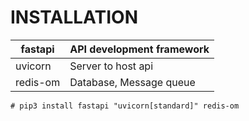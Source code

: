 # INSTALLATION

|fastapi   | API development framework |  
| -------- | ------------------------- |
|uvicorn   | Server to host api        | 
|redis-om  | Database, Message queue   |

```
# pip3 install fastapi "uvicorn[standard]" redis-om
```

